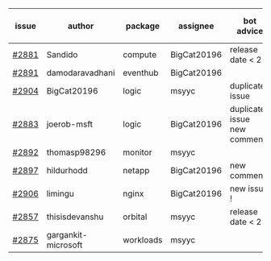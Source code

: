 | issue | author | package | assignee | bot advice | created date of issue | target release date | date from target |
| ------ | ------ | ------ | ------ | ------ | ------ | ------ | :-----: |
| [#2881](https://github.com/Azure/sdk-release-request/issues/2881) | Sandido | compute | BigCat20196 |   release date < 2 ! <br> | 06-03 | 06-13 | 1 |
| [#2891](https://github.com/Azure/sdk-release-request/issues/2891) | damodaravadhani | eventhub | BigCat20196 |   | 06-06 | 06-20 |   |
| [#2904](https://github.com/Azure/sdk-release-request/issues/2904) | BigCat20196 | logic | msyyc | duplicated issue  <br>  | 06-09 | 06-23 |   |
| [#2883](https://github.com/Azure/sdk-release-request/issues/2883) | joerob-msft | logic | BigCat20196 | duplicated issue  <br>new comment.  <br> | 06-03 | 06-20 |   |
| [#2892](https://github.com/Azure/sdk-release-request/issues/2892) | thomasp98296 | monitor | msyyc |   | 06-06 | 06-20 |   |
| [#2897](https://github.com/Azure/sdk-release-request/issues/2897) | hildurhodd | netapp | BigCat20196 | new comment.  <br> | 06-07 | 06-21 |   |
| [#2906](https://github.com/Azure/sdk-release-request/issues/2906) | limingu | nginx | BigCat20196 | new issue ! <br> | 06-09 | 06-23 |   |
| [#2857](https://github.com/Azure/sdk-release-request/issues/2857) | thisisdevanshu | orbital | msyyc |   release date < 2 ! <br> | 05-31 | 06-14 | 2 |
| [#2875](https://github.com/Azure/sdk-release-request/issues/2875) | gargankit-microsoft | workloads | msyyc |   | 06-03 | 06-30 |   |
